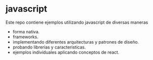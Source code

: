 # javascript

Este repo contiene ejemplos utilizando javascript de diversas maneras
- forma nativa.
- frameworks.
- implementando diferentes arquitecturas y patrones de diseño.
- probando librerias y caracteristicas.
- ejemplos individuales aplicando conceptos de react.
